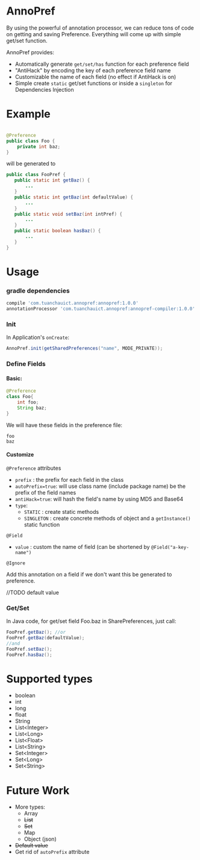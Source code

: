# AnnoPref

By using the powerful of annotation processor, we can reduce tons of code on getting and saving Preference.
Everything will come up with simple get/set function.

AnnoPref provides:

* Automatically generate `get/set/has` function for each preference field
* "AntiHack" by encoding the key of each preference field name
* Customizable the name of each field (no effect if AntiHack is on)
* Simple create `static` get/set functions or inside a `singleton` for Dependencies Injection

# Example

```java

@Preference
public class Foo {
    private int baz;
}
```

will be generated to

 ```java
public class FooPref {
    public static int getBaz() {
        ...
    }
    public static int getBaz(int defaultValue) {
        ...
    }
    public static void setBaz(int intPref) {
        ...
    }
    public static boolean hasBaz() {
        ...
    }
}
 ```

# Usage

### gradle dependencies


```groovy
compile 'com.tuanchauict.annopref:annopref:1.0.0'
annotationProcessor 'com.tuanchauict.annopref:annopref-compiler:1.0.0'
```

### Init

In Application's `onCreate`:

```java
AnnoPref.init(getSharedPreferences("name", MODE_PRIVATE));
```

### Define Fields

#### Basic:

```java
@Preference
class Foo{
    int foo;
    String baz;
}
```

We will have these fields in the preference file:

```
foo
baz
```

#### Customize

`@Preference` attributes

* `prefix` : the prefix for each field in the class
* `autoPrefix=true`: will use class name (include package name) be the prefix of the field names
* `antiHack=true`: will hash the field's name by using MD5 and Base64
* `type`:
    * `STATIC` : create static methods
    * `SINGLETON` : create concrete methods of object and a `getInstance()` static function

`@Field`

* `value` : custom the name of field (can be shortened by `@Field("a-key-name")`

`@Ignore`

Add this annotation on a field if we don't want this be generated to preference.

//TODO default value

### Get/Set

In Java code, for get/set field Foo.baz in SharePreferences, just call:

```java
FooPref.getBaz(); //or
FooPref.getBaz(defaultValue);
//and
FooPref.setBaz();
FooPref.hasBaz();
```

# Supported types

- boolean
- int
- long
- float
- String
- List&lt;Integer&gt;
- List&lt;Long&gt;
- List&lt;Float&gt;
- List&lt;String&gt;
- Set&lt;Integer&gt;
- Set&lt;Long&gt;
- Set&lt;String&gt;

# Future Work

* More types:
    * Array
    * ~~List~~
    * ~~Set~~
    * Map
    * Object (json)
* ~~Default value~~
* Get rid of `autoPrefix` attribute
